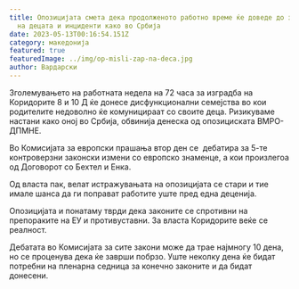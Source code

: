 ```yaml
---
title: Опозицијата смета дека продолженото работно време ќе доведе до запуштање
  на децата и инциденти како во Србија
date: 2023-05-13T00:16:54.151Z
category: македонија
featured: true
featuredImage: ../img/op-misli-zap-na-deca.jpg
author: Вардарски
---
```

<!--StartFragment-->

Зголемувањето на работната недела на 72 часа за изградба на Коридорите 8 и 10 Д ќе донесе дисфункционални семејства во кои родителите недоволно ќе комуницираат со своите деца. Ризикуваме настани како оној во Србија, обвинија денеска од опозициската ВМРО-ДПМНЕ.

Во Комисијата за европски прашања втор ден се  дебатира за 5-те контроверзни законски измени со европско знаменце, а кои произлегоа од Договорот со Бехтел и Енка.

Од власта пак, велат истражувањата на опозицијата се стари и тие имале шанса да ги поправат работите уште пред една деценија.

Опозицијата и понатаму тврди дека законите се спротивни на препораките на ЕУ и противуставни. За власта Коридорите веќе се реалност.

Дебатата во Комисијата за сите закони може да трае најмногу 10 дена, но се проценува дека ќе заврши побрзо. Уште неколку дена ќе бидат потребни на пленарна седница за конечно законите и да бидат донесени.

<!--EndFragment-->